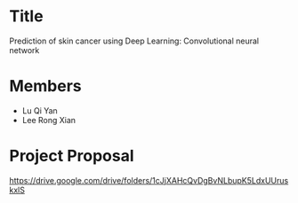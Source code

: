 # Title
Prediction of skin cancer using Deep Learning: Convolutional neural network

# Members
- Lu Qi Yan
- Lee Rong Xian

# Project Proposal
https://drive.google.com/drive/folders/1cJjXAHcQvDgBvNLbupK5LdxUUruskxlS
